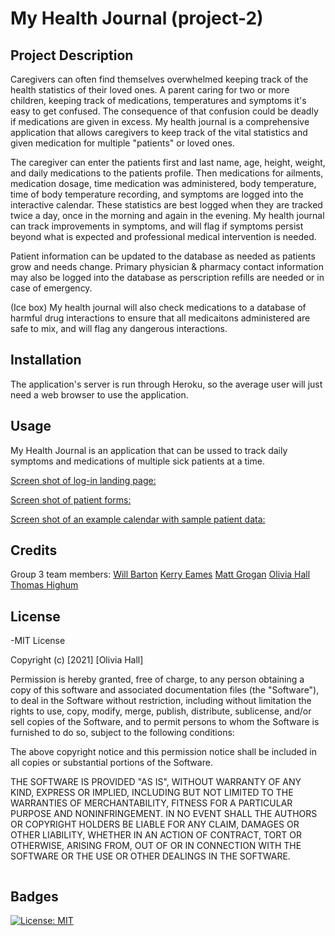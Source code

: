 # My Health Journal (project-2)

## Project Description

Caregivers can often find themselves overwhelmed keeping track of the health statistics of their loved ones. A parent caring for two or more children, keeping track of medications, temperatures and symptoms it's easy to get confused. The consequence of that confusion could be deadly if medications are given in excess. My health journal is a comprehensive application that allows caregivers to keep track of the vital statistics and given medication for multiple "patients" or loved ones.

The caregiver can enter the patients first and last name, age, height, weight, and daily medications to the patients profile. Then medications for ailments, medication dosage, time medication was administered, body temperature, time of body temperature recording, and symptoms are logged into the interactive calendar. These statistics are best logged when they are tracked twice a day, once in the morning and again in the evening. My health journal can track improvements in symptoms, and will flag if symptoms persist beyond what is expected and professional medical intervention is needed.

Patient information can be updated to the database as needed as patients grow and needs change. Primary physician & pharmacy contact information may also be logged into the database as perscription refills are needed or in case of emergency.

(Ice box) My health journal will also check medications to a database of harmful drug interactions to ensure that all medicaitons administered are safe to mix, and will flag any dangerous interactions.

## Installation

The application's server is run through Heroku, so the average user will just need a web browser to use the application.

## Usage

My Health Journal is an application that can be ussed to track daily symptoms and medications of multiple sick patients at a time.

[Screen shot of log-in landing page:](assets/LandingPage.png)

[Screen shot of patient forms:](assets/PatientForm.png)

[Screen shot of an example calendar with sample patient data:](assets/Calendar.png)

## Credits

Group 3 team members:
[Will Barton](https://github.com/wwbarton)
[Kerry Eames](https://github.com/KerryEames-Vris)
[Matt Grogan](https://github.com/mattgrogandev)
[Olivia Hall](https://github.com/ohall1223)
[Thomas Highum](https://github.com/thomashighum)

## License

-MIT License

Copyright (c) [2021] [Olivia Hall]

Permission is hereby granted, free of charge, to any person obtaining a copy
of this software and associated documentation files (the "Software"), to deal
in the Software without restriction, including without limitation the rights
to use, copy, modify, merge, publish, distribute, sublicense, and/or sell
copies of the Software, and to permit persons to whom the Software is
furnished to do so, subject to the following conditions:

The above copyright notice and this permission notice shall be included in all
copies or substantial portions of the Software.

THE SOFTWARE IS PROVIDED "AS IS", WITHOUT WARRANTY OF ANY KIND, EXPRESS OR
IMPLIED, INCLUDING BUT NOT LIMITED TO THE WARRANTIES OF MERCHANTABILITY,
FITNESS FOR A PARTICULAR PURPOSE AND NONINFRINGEMENT. IN NO EVENT SHALL THE
AUTHORS OR COPYRIGHT HOLDERS BE LIABLE FOR ANY CLAIM, DAMAGES OR OTHER
LIABILITY, WHETHER IN AN ACTION OF CONTRACT, TORT OR OTHERWISE, ARISING FROM,
OUT OF OR IN CONNECTION WITH THE SOFTWARE OR THE USE OR OTHER DEALINGS IN THE
SOFTWARE.

```

```

## Badges

[![License: MIT](https://img.shields.io/badge/License-MIT-yellow.svg)](https://opensource.org/licenses/MIT)

